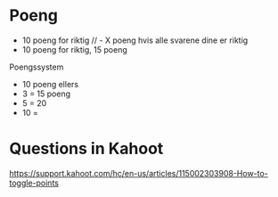 # Poeng

- 10 poeng for riktig
  // - X poeng hvis alle svarene dine er riktig
- 10 poeng for riktig, 15 poeng

Poengssystem

- 10 poeng ellers
- 3 = 15 poeng
- 5 = 20
- 10 =

# Questions in Kahoot

https://support.kahoot.com/hc/en-us/articles/115002303908-How-to-toggle-points
